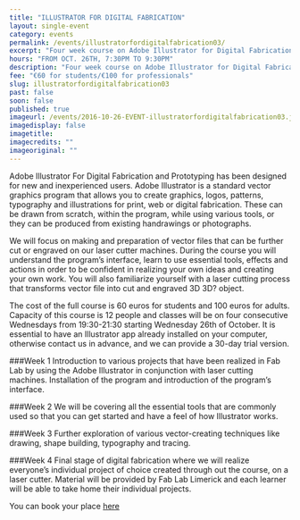 ```yaml
---
title: "ILLUSTRATOR FOR DIGITAL FABRICATION"
layout: single-event
category: events
permalink: /events/illustratorfordigitalfabrication03/
excerpt: "Four week course on Adobe Illustrator for Digital Fabrication"
hours: "FROM OCT. 26TH, 7:30PM TO 9:30PM"
description: "Four week course on Adobe Illustrator for Digital Fabrication"
fee: "€60 for students/€100 for professionals"
slug: illustratorfordigitalfabrication03
past: false
soon: false
published: true
imageurl: /events/2016-10-26-EVENT-illustratorfordigitalfabrication03.jpg
imagedisplay: false
imagetitle:
imagecredits: ""
imageoriginal: ""
---
```


Adobe Illustrator For Digital Fabrication and Prototyping has been designed for new and inexperienced users. Adobe Illustrator is a standard vector graphics program that allows you to create graphics, logos, patterns, typography and illustrations for print, web or digital fabrication.  These can be drawn from scratch, within the program, while using various tools, or they can be produced from existing handrawings or photographs.

We will focus on making and preparation of vector files that can be further cut or engraved on our laser cutter machines. During the course you will understand the program’s interface, learn to use essential tools, effects and actions in order to be confident in realizing your own ideas and creating your own work. You will also familiarize yourself with a laser cutting process that transforms vector file into cut and engraved 3D 3D? object. 

The cost of the full course is 60 euros for students and 100 euros for adults. Capacity of this course is 12 people and classes will be on four consecutive Wednesdays from 19:30-21:30 starting Wednesday 26th of October. It is essential to have an Illustrator app already installed on your computer, otherwise contact us in advance, and we can provide a 30-day trial version. 

###Week 1
Introduction to various projects that have been realized in Fab Lab by using the Adobe Illustrator in conjunction with laser cutting machines. Installation of the program and introduction of the program’s interface.

###Week 2
We will be covering all the essential tools that are commonly used so that you can get started and have a feel of how Illustrator works. 

###Week 3
Further exploration of various vector-creating techniques like drawing, shape building, typography and tracing.
 
###Week 4
Final stage of digital fabrication where we will realize everyone’s individual project of choice created through out the course, on a laser cutter. Material will be provided by Fab Lab Limerick and each learner will be able to take home their individual projects.

You can book your place [here](http://fablablimerick.ticketleap.com/illustratorfordigitalabrication03)
